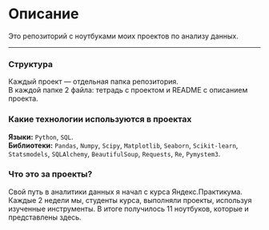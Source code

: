 # Описание
Это репозиторий с ноутбуками моих проектов по анализу данных.
***
### Структура
Каждый проект — отдельная папка репозитория.  
В каждой папке 2 файла: тетрадь с проектом и README с описанием проекта.
### Какие технологии используются в проектах
**Языки:** `Python`, `SQL`.  
**Библиотеки:** `Pandas`, `Numpy`, `Scipy`, `Matplotlib`, `Seaborn`, `Scikit-learn`, `Statsmodels`, `SQLAlchemy`, `BeautifulSoup`, `Requests`, `Re`, `Pymystem3`.
### Что это за проекты?
Свой путь в аналитики данных я начал с курса Яндекс.Практикума. Каждые 2 недели мы, студенты курса, выполняли проекты, используя изученные инструменты.
В итоге получилось 11 ноутбуков, которые и представлены здесь.

